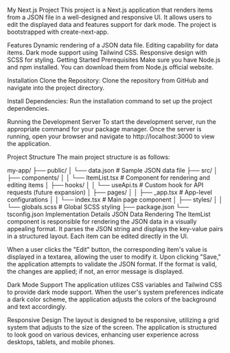 My Next.js Project
This project is a Next.js application that renders items from a JSON file in a well-designed and responsive UI. It allows users to edit the displayed data and features support for dark mode. The project is bootstrapped with create-next-app.

Features
Dynamic rendering of a JSON data file.
Editing capability for data items.
Dark mode support using Tailwind CSS.
Responsive design with SCSS for styling.
Getting Started
Prerequisites
Make sure you have Node.js and npm installed. You can download them from Node.js official website.

Installation
Clone the Repository: Clone the repository from GitHub and navigate into the project directory.

Install Dependencies: Run the installation command to set up the project dependencies.

Running the Development Server
To start the development server, run the appropriate command for your package manager. Once the server is running, open your browser and navigate to http://localhost:3000 to view the application.

Project Structure
The main project structure is as follows:

my-app/
├── public/
│   └── data.json              # Sample JSON data file
├── src/
│   ├── components/
│   │   └── ItemList.tsx       # Component for rendering and editing items
│   ├── hooks/
│   │   └── useApi.ts          # Custom hook for API requests (future expansion)
│   ├── pages/
│   │   ├── _app.tsx           # App-level configurations
│   │   └── index.tsx          # Main page component
│   ├── styles/
│   │   └── globals.scss       # Global SCSS styling
├── package.json
└── tsconfig.json
Implementation Details
JSON Data Rendering
The ItemList component is responsible for rendering the JSON data in a visually appealing format. It parses the JSON string and displays the key-value pairs in a structured layout. Each item can be edited directly in the UI.

When a user clicks the "Edit" button, the corresponding item's value is displayed in a textarea, allowing the user to modify it. Upon clicking "Save," the application attempts to validate the JSON format. If the format is valid, the changes are applied; if not, an error message is displayed.

Dark Mode Support
The application utilizes CSS variables and Tailwind CSS to provide dark mode support. When the user's system preferences indicate a dark color scheme, the application adjusts the colors of the background and text accordingly.

Responsive Design
The layout is designed to be responsive, utilizing a grid system that adjusts to the size of the screen. The application is structured to look good on various devices, enhancing user experience across desktops, tablets, and mobile phones.
